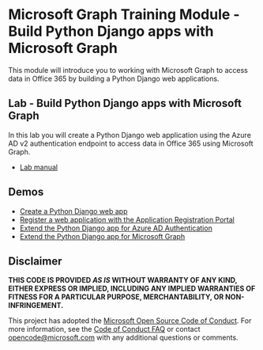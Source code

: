 # Microsoft Graph Training Module - Build Python Django apps with Microsoft Graph

This module will introduce you to working with Microsoft Graph to access data in Office 365 by building a Python Django web applications.

## Lab - Build Python Django apps with Microsoft Graph

In this lab you will create a Python Django web application using the Azure AD v2 authentication endpoint to access data in Office 365 using Microsoft Graph.

- [Lab manual](./Lab.md)

## Demos

- [Create a Python Django web app](Demos/01-create-app)
- [Register a web application with the Application Registration Portal](Demos/02-arp-app)
- [Extend the Python Django app for Azure AD Authentication](Demos/03-add-aad-auth)
- [Extend the Python Django app for Microsoft Graph](Demos/04-add-msgraph)

## Disclaimer

**THIS CODE IS PROVIDED *AS IS* WITHOUT WARRANTY OF ANY KIND, EITHER EXPRESS OR IMPLIED, INCLUDING ANY IMPLIED WARRANTIES OF FITNESS FOR A PARTICULAR PURPOSE, MERCHANTABILITY, OR NON-INFRINGEMENT.**

This project has adopted the [Microsoft Open Source Code of Conduct](https://opensource.microsoft.com/codeofconduct/). For more information, see the [Code of Conduct FAQ](https://opensource.microsoft.com/codeofconduct/faq/) or contact [opencode@microsoft.com](mailto:opencode@microsoft.com) with any additional questions or comments.